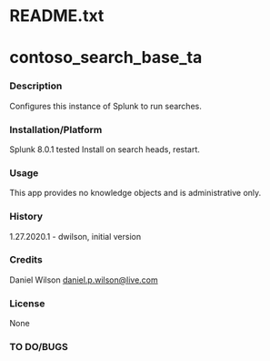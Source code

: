 # README.txt
# contoso_search_base_ta

### Description
Configures this instance of Splunk to run searches.
 

### Installation/Platform
Splunk 8.0.1 tested
Install on search heads, restart.

### Usage
This app provides no knowledge objects and is administrative only.

### History
1.27.2020.1 - dwilson, initial version

### Credits
Daniel Wilson <daniel.p.wilson@live.com>

### License
None

### TO DO/BUGS 
